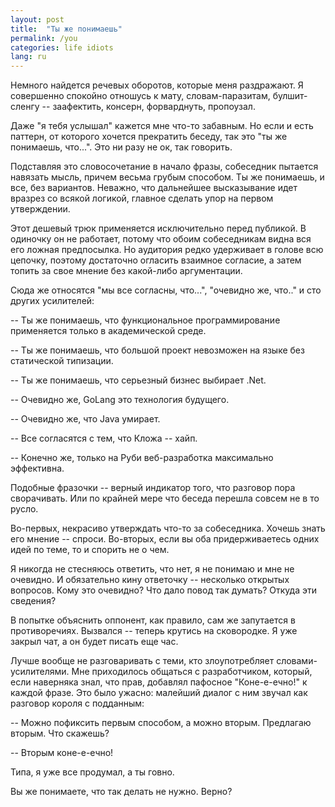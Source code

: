 ```yaml
---
layout: post
title:  "Ты же понимаешь"
permalink: /you
categories: life idiots
lang: ru
---
```


Немного найдется речевых оборотов, которые меня раздражают. Я совершенно
спокойно отношусь к мату, словам-паразитам, булшит-сленгу -- заафектить,
консерн, форварднуть, пропоузал.

Даже "я тебя услышал" кажется мне что-то забавным. Но если и есть паттерн, от
которого хочется прекратить беседу, так это "ты же понимаешь, что...". Это ни
разу не ок, так говорить.

Подставляя это словосочетание в начало фразы, собеседник пытается навязать
мысль, причем весьма грубым способом. Ты же понимаешь, и все, без
вариантов. Неважно, что дальнейшее высказывание идет вразрез со всякой логикой,
главное сделать упор на первом утверждении.

Этот дешевый трюк применяется исключительно перед публикой. В одиночку он не
работает, потому что обоим собеседникам видна вся его ложная предпосылка. Но
аудитория редко удерживает в голове всю цепочку, поэтому достаточно огласить
взаимное согласие, а затем топить за свое мнение без какой-либо аргументации.

Сюда же относятся "мы все согласны, что...", "очевидно же, что.." и сто других
усилителей:

-- Ты же понимаешь, что функциональное программирование применяется только в
академической среде.

-- Ты же понимаешь, что большой проект невозможен на языке без статической
типизации.

-- Ты же понимаешь, что серьезный бизнес выбирает .Net.

-- Очевидно же, GoLang это технология будущего.

-- Очевидно же, что Java умирает.

-- Все согласятся с тем, что Кложа -- хайп.

-- Конечно же, только на Руби веб-разработка максимально эффективна.

Подобные фразочки -- верный индикатор того, что разговор пора сворачивать. Или
по крайней мере что беседа перешла совсем не в то русло.

Во-первых, некрасиво утверждать что-то за собеседника. Хочешь знать его мнение
-- спроси. Во-вторых, если вы оба придерживаетесь одних идей по теме, то и
спорить не о чем.

Я никогда не стесняюсь ответить, что нет, я не понимаю и мне не очевидно. И
обязательно кину ответочку -- несколько открытых вопросов. Кому это очевидно?
Что дало повод так думать? Откуда эти сведения?

В попытке объяснить оппонент, как правило, сам же запутается в
противоречиях. Вызвался -- теперь крутись на сковородке. Я уже закрыл чат, а он
будет писать еще час.

Лучше вообще не разговаривать с теми, кто злоупотребляет
словами-усилителями. Мне приходилось общаться с разработчиком, который, если
наверняка знал, что прав, добавлял пафосное "Коне-е-ечно!" к каждой фразе. Это
было ужасно: малейший диалог с ним звучал как разговор короля с подданным:

-- Можно пофиксить первым способом, а можно вторым. Предлагаю вторым. Что
скажешь?

-- Вторым коне-е-ечно!

Типа, я уже все продумал, а ты говно.

Вы же понимаете, что так делать не нужно. Верно?
